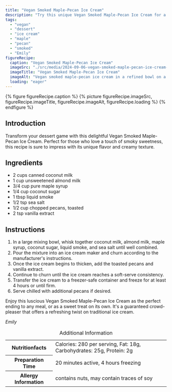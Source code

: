 ```yaml
---
title: "Vegan Smoked Maple-Pecan Ice Cream"
description: "Try this unique Vegan Smoked Maple-Pecan Ice Cream for a delightful twist on traditional flavors. Made with coconut milk and infused with a hint of smoke."
tags:
  - "vegan"
  - "dessert"
  - "ice cream"
  - "maple"
  - "pecan"
  - "smoked"
  - "Emily"
figureRecipe: 
  caption: "Vegan Smoked Maple-Pecan Ice Cream"
  imageSrc: "./src/media/2024-09-06-vegan-smoked-maple-pecan-ice-cream-5349.png"
  imageTitle: "Vegan Smoked Maple-Pecan Ice Cream"
  imageAlt: "Vegan smoked maple-pecan ice cream in a refined bowl on a wooden table, with a spoon beside it, and a blurred background."
  loading: "eager"
---
```


{% figure figureRecipe.caption %}
{% picture figureRecipe.imageSrc, figureRecipe.imageTitle, figureRecipe.imageAlt, figureRecipe.loading %}
{% endfigure %}

## Introduction

Transform your dessert game with this delightful Vegan Smoked Maple-Pecan Ice Cream. Perfect for those who love a touch of smoky sweetness, this recipe is sure to impress with its unique flavor and creamy texture.

## Ingredients

- 2 cups canned coconut milk
- 1 cup unsweetened almond milk
- 3/4 cup pure maple syrup
- 1/4 cup coconut sugar
- 1 tbsp liquid smoke
- 1/2 tsp sea salt
- 1/2 cup chopped pecans, toasted
- 2 tsp vanilla extract

## Instructions

1. In a large mixing bowl, whisk together coconut milk, almond milk, maple syrup, coconut sugar, liquid smoke, and sea salt until well combined.
2. Pour the mixture into an ice cream maker and churn according to the manufacturer's instructions.
3. Once the ice cream begins to thicken, add the toasted pecans and vanilla extract.
4. Continue to churn until the ice cream reaches a soft-serve consistency.
5. Transfer the ice cream to a freezer-safe container and freeze for at least 4 hours or until firm.
6. Serve chilled with additional pecans if desired.

Enjoy this luscious Vegan Smoked Maple-Pecan Ice Cream as the perfect ending to any meal, or as a sweet treat on its own. It's a guaranteed crowd-pleaser that offers a refreshing twist on traditional ice cream.

*Emily*

<table><caption class='sr-only'>Additional Information</caption><tr><th>Nutritionfacts</th><td>Calories: 280 per serving, Fat: 18g, Carbohydrates: 25g, Protein: 2g&nbsp;</td></tr><tr><th>Preparation Time</th><td>20 minutes active, 4 hours freezing&nbsp;</td></tr><tr><th>Allergy Information</th><td>contains nuts, may contain traces of soy&nbsp;</td></tr></table>

